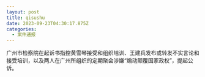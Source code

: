 ```yaml
---
layout: post
title: qisushu
date: 2023-09-23T04:30:17.875Z
categories:
  - 案件通报
---
```

广州市检察院在起诉书指控黄雪琴接受和组织培训、王建兵发布或转发不实言论和接受培训，以及两人在广州所组织的定期聚会涉嫌“煽动颠覆国家政权”，提起公诉。



